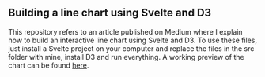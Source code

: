 ## Building a line chart using Svelte and D3
This repository refers to an article published on Medium where I explain how to build an interactive line chart using Svelte and D3.
To use these files, just install a Svelte project on your computer and replace the files in the src folder with mine, install D3 and run everything.
A working preview of the chart can be found [here](http://steflyx.com/lineChartSvelte/).
